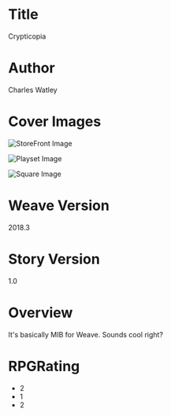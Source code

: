 
# Title
Crypticopia

# Author
Charles Watley

# Cover Images
![StoreFront Image](/media/images/logo.jpg)

![Playset Image](/media/images/logo.jpg)

![Square Image](/media/images/logo.jpg)

# Weave Version
2018.3

# Story Version
1.0

# Overview
It's basically MIB for Weave. Sounds cool right?

# RPGRating
- 2
- 1
- 2








